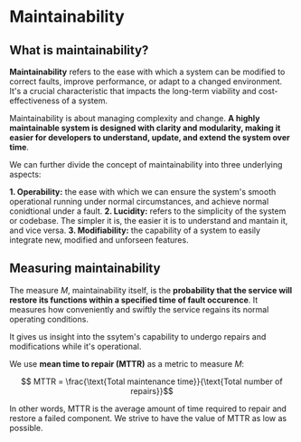 # Maintainability

## What is maintainability?

**Maintainability** refers to the ease with which a system can be modified to correct faults, improve performance, or adapt to a changed environment. It's a crucial characteristic that impacts the long-term viability and cost-effectiveness of a system.

Maintainability is about managing complexity and change. **A highly maintainable system is designed with clarity and modularity, making it easier for developers to understand, update, and extend the system over time**.

We can further divide the concept of maintainability into three underlying aspects:

**1. Operability:** the ease with which we can ensure the system's smooth operational running under normal circumstances, and achieve normal conidtional under a fault.
**2. Lucidity:** refers to the simplicity of the system or codebase. The simpler it is, the easier it is to understand and mantain it, and vice versa.
**3. Modifiability:** the capability of a system to easily integrate new, modified and unforseen features.

## Measuring maintainability

The measure $M$, maintainability itself, is the **probability that the service will restore its functions within a specified time of fault occurence**. It measures how conveniently and swiftly the service regains its normal operating conditions.

It gives us insight into the ssytem's capability to undergo repairs and modifications while it's operational.

We use **mean time to repair (MTTR)** as a metric to measure $M$:

$$ MTTR = \frac{\text{Total maintenance time}}{\text{Total number of repairs}}$$

In other words, MTTR is the average amount of time required to repair and restore a failed component. We strive to have the value of MTTR as low as possible.

